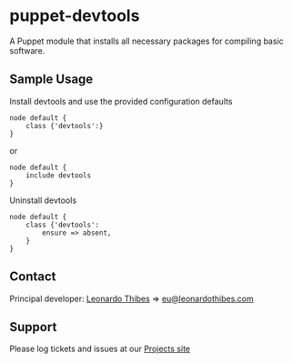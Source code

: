 puppet-devtools
===============

A Puppet module that installs all necessary packages for compiling basic software.

## Sample Usage
Install devtools and use the provided configuration defaults
```puppet
node default {
	class {'devtools':}
}
```
or
```puppet
node default {
	include devtools
}
```

Uninstall devtools
```puppet
node default {
	class {'devtools':
		ensure => absent,
	}
}
```

Contact
-------

Principal developer:
	[Leonardo Thibes](http://leonardothibes.com) => [eu@leonardothibes.com](mailto:eu@leonardothibes.com)

Support
-------

Please log tickets and issues at our [Projects site](https://github.com/leonardothibes/puppet-devtools/issues)
